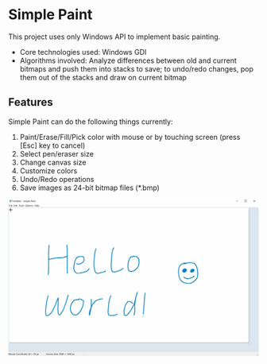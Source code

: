 # Simple Paint
This project uses only Windows API to implement basic painting.
* Core technologies used: Windows GDI
* Algorithms involved: Analyze differences between old and current bitmaps and push them into stacks to save; to undo/redo changes, pop them out of the stacks and draw on current bitmap


## Features
Simple Paint can do the following things currently:
1. Paint/Erase/Fill/Pick color with mouse or by touching screen (press [Esc] key to cancel)
2. Select pen/eraser size
3. Change canvas size
4. Customize colors
5. Undo/Redo operations
6. Save images as 24-bit bitmap files (*.bmp)


![image](https://github.com/Hydr10n/Simple-Paint/blob/master/Snapshots/Win32_Simple_Paint_by_Hyd10n@GitHub.gif)
